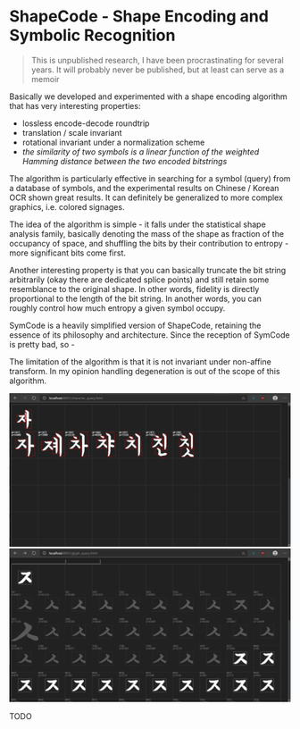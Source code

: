 # ShapeCode - Shape Encoding and Symbolic Recognition

> This is unpublished research, I have been procrastinating for several years. It will probably never be published, but at least can serve as a memoir

Basically we developed and experimented with a shape encoding algorithm that has very interesting properties:

+ lossless encode-decode roundtrip
+ translation / scale invariant
+ rotational invariant under a normalization scheme
+ *the similarity of two symbols is a linear function of the weighted Hamming distance between the two encoded bitstrings*

The algorithm is particularly effective in searching for a symbol (query) from a database of symbols, and the experimental results on Chinese / Korean OCR shown great results. It can definitely be generalized to more complex graphics, i.e. colored signages.

The idea of the algorithm is simple - it falls under the statistical shape analysis family, basically denoting the mass of the shape as fraction of the occupancy of space, and shuffling the bits by their contribution to entropy - more significant bits come first.

Another interesting property is that you can basically truncate the bit string arbitrarily (okay there are dedicated splice points) and still retain some resemblance to the original shape. In other words, fidelity is directly proportional to the length of the bit string. In another words, you can roughly control how much entropy a given symbol occupy.

SymCode is a heavily simplified version of ShapeCode, retaining the essence of its philosophy and architecture. Since the reception of SymCode is pretty bad, so - 

The limitation of the algorithm is that it is not invariant under non-affine transform. In my opinion handling degeneration is out of the scope of this algorithm.

![](character_query.png)
![](glyph_query.png)

TODO
